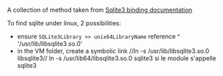 A collection of method taken from [Sqlite3 binding documentation](https://github.com/pharo-rdbms/Pharo-SQLite3/blob/master/doc/getting_started.md)

To find sqlite under linux, 2 possibilities:
- ensure `SQLite3Library >> unix64LibraryName` reference ^ '/usr/lib/libsqlite3.so.0'
- in the VM folder, create a symbolic link
	//ln -s /usr/lib/libsqlite3.so.0 libsqlite3//
	ln -s /usr/lib64/libsqlite3.so.0 sqlite3 si le module s'appelle sqlite3